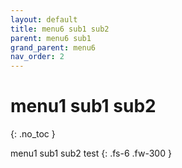 ```yaml
---
layout: default
title: menu6 sub1 sub2
parent: menu6 sub1
grand_parent: menu6
nav_order: 2
---
```


# menu1 sub1 sub2
{: .no_toc }

menu1 sub1 sub2 test
{: .fs-6 .fw-300 }
